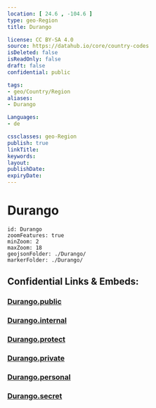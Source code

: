 ```yaml
---
location: [ 24.6 , -104.6 ] 
type: geo-Region
title: Durango

license: CC BY-SA 4.0
source: https://datahub.io/core/country-codes
isDeleted: false
isReadOnly: false
draft: false
confidential: public

tags:
- geo/Country/Region
aliases:
- Durango

Languages:
- de

cssclasses: geo-Region
publish: true
linkTitle: 
keywords: 
layout: 
publishDate: 
expiryDate: 
---
```


# Durango

```leaflet
id: Durango
zoomFeatures: true 
minZoom: 2 
maxZoom: 18
geojsonFolder: ./Durango/
markerFolder: ./Durango/
```


## Confidential Links & Embeds: 

### [Durango.public](/_public/\Earth\Continent\America~Central\Mexico\States~MexicoDurango.public.md) 

### [Durango.internal](/_internal/\Earth\Continent\America~Central\Mexico\States~MexicoDurango.internal.md) 

### [Durango.protect](/_protect/\Earth\Continent\America~Central\Mexico\States~MexicoDurango.protect.md) 

### [Durango.private](/_private/\Earth\Continent\America~Central\Mexico\States~MexicoDurango.private.md) 

### [Durango.personal](/_personal/\Earth\Continent\America~Central\Mexico\States~MexicoDurango.personal.md) 

### [Durango.secret](/_secret/\Earth\Continent\America~Central\Mexico\States~MexicoDurango.secret.md)

